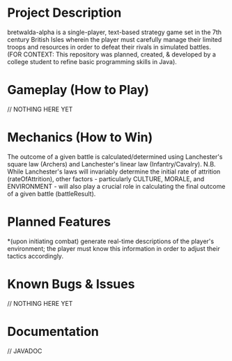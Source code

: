 # Project Description
bretwalda-alpha is a single-player, text-based strategy game set in the 7th century British Isles wherein the player must carefully manage their limited troops and resources in order to defeat their rivals in simulated battles.
(FOR CONTEXT: This repository was planned, created, & developed by a college student to refine basic programming skills in Java).
# Gameplay (How to Play)
// NOTHING HERE YET
# Mechanics (How to Win)
The outcome of a given battle is calculated/determined using Lanchester's square law (Archers) and Lanchester's linear law (Infantry/Cavalry). 
N.B. While Lanchester's laws will invariably determine the initial rate of attrition (rateOfAttrition), other factors - particularly CULTURE, MORALE, and ENVIRONMENT - will also play a crucial role in calculating the final outcome of a given battle (battleResult).
# Planned Features
*(upon initiating combat) generate real-time descriptions of the player's environment; the player must know this information in order to adjust their tactics accordingly.
# Known Bugs & Issues
// NOTHING HERE YET
# Documentation
// JAVADOC
